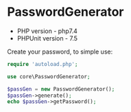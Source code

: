 # PasswordGenerator

* PHP version - php7.4  
* PHPUnit version - 7.5  
  
Create your password, to simple use:
```php
require 'autoload.php';

use core\PasswordGenerator;

$passGen = new PasswordGenerator();  
$passGen->generate();  
echo $passGen->getPassword();  
```
